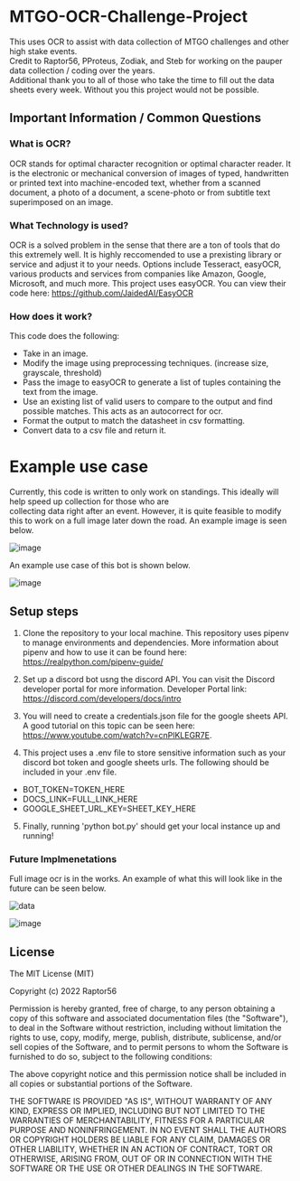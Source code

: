 # MTGO-OCR-Challenge-Project
  This uses OCR to assist with data collection of MTGO challenges and other high stake events.  
  Credit to Raptor56, PProteus, Zodiak, and Steb for working on the pauper data collection / coding over the years.  
  Additional thank you to all of those who take the time to fill out the data sheets every week. Without you 
  this project would not be possible.

## Important Information / Common Questions

### What is OCR?
  OCR stands for optimal character recognition or optimal character reader. It is the electronic or mechanical conversion 
  of images of typed, handwritten or printed text into machine-encoded text, whether from a scanned document, a photo 
  of a document, a scene-photo or from subtitle text superimposed on an image.

### What Technology is used?
  OCR is a solved problem in the sense that there are a ton of tools that do this extremely well. It is highly 
  reccomended to use a prexisting library or service and adjust it to your needs. Options include Tesseract, 
  easyOCR, various products and services from companies like Amazon, Google, Microsoft, and much more. This
  project uses easyOCR. You can view their code here: https://github.com/JaidedAI/EasyOCR

### How does it work?

  This code does the following:
  - Take in an image.
  - Modify the image using preprocessing techniques. (increase size, grayscale, threshold)
  - Pass the image to easyOCR to generate a list of tuples containing the text from the image.
  - Use an existing list of valid users to compare to the output and find possible matches. This acts as an autocorrect for ocr.
  - Format the output to match the datasheet in csv formatting.
  - Convert data to a csv file and return it.

# Example use case
  Currently, this code is written to only work on standings. This ideally will help speed up collection for those who are  
  collecting data right after an event. However, it is quite feasible to modify this to work on a full image later down the road. An example image is seen below.

  ![image](https://user-images.githubusercontent.com/82344270/154863220-5e9f4957-5fb5-495b-b389-5f0e3f6962ee.png)

  An example use case of this bot is shown below.

  ![image](https://user-images.githubusercontent.com/82344270/154863495-8dac9277-dd93-48e4-84d3-7b73a1cfcc02.png)


## Setup steps
  1. Clone the repository to your local machine. This repository uses pipenv to manage environments and dependencies. More information about pipenv and how to use it can be found here: https://realpython.com/pipenv-guide/

  2. Set up a discord bot usng the discord API. You can visit the Discord developer portal for more information. Developer Portal link: https://discord.com/developers/docs/intro
    
  3. You will need to create a credentials.json file for the google sheets API. A good tutorial on this topic can be seen here: https://www.youtube.com/watch?v=cnPlKLEGR7E. 

  4. This project uses a .env file to store sensitive information such as your discord bot token and google sheets urls. The following should be included in your .env file.

  - BOT_TOKEN=TOKEN_HERE
  - DOCS_LINK=FULL_LINK_HERE
  - GOOGLE_SHEET_URL_KEY=SHEET_KEY_HERE

  5. Finally, running 'python bot.py' should get your local instance up and running!

### Future Implmenetations
  Full image ocr is in the works. An example of what this will look like in the future can be seen below.
  
  ![data](https://user-images.githubusercontent.com/82344270/141873248-74b5c1ec-40de-4e42-b7b4-516aa8a55b96.png)
  
  ![image](https://user-images.githubusercontent.com/82344270/141875261-3f64ba44-2aa1-44ea-9aad-4fe0572e8ee0.png)


## License
 
The MIT License (MIT)

Copyright (c) 2022 Raptor56

Permission is hereby granted, free of charge, to any person obtaining a copy of this software and associated documentation files (the "Software"), to deal in the Software without restriction, including without limitation the rights to use, copy, modify, merge, publish, distribute, sublicense, and/or sell copies of the Software, and to permit persons to whom the Software is furnished to do so, subject to the following conditions:

The above copyright notice and this permission notice shall be included in all copies or substantial portions of the Software.

THE SOFTWARE IS PROVIDED "AS IS", WITHOUT WARRANTY OF ANY KIND, EXPRESS OR IMPLIED, INCLUDING BUT NOT LIMITED TO THE WARRANTIES OF MERCHANTABILITY, FITNESS FOR A PARTICULAR PURPOSE AND NONINFRINGEMENT. IN NO EVENT SHALL THE AUTHORS OR COPYRIGHT HOLDERS BE LIABLE FOR ANY CLAIM, DAMAGES OR OTHER LIABILITY, WHETHER IN AN ACTION OF CONTRACT, TORT OR OTHERWISE, ARISING FROM, OUT OF OR IN CONNECTION WITH THE SOFTWARE OR THE USE OR OTHER DEALINGS IN THE SOFTWARE.
